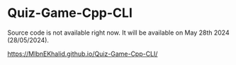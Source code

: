 # Quiz-Game-Cpp-CLI
Source code is not available right now. It will be available on May 28th 2024 (28/05/2024).

https://MIbnEKhalid.github.io/Quiz-Game-Cpp-CLI/
